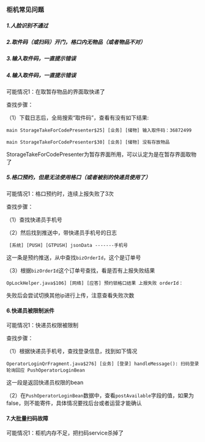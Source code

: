 ### 柜机常见问题

##### 1.人脸识别不通过

##### 2.取件码（或扫码）开门，格口内无物品（或者物品不对）

##### 3.输入取件码，一直提示错误

##### 

##### 4.输入取件码，一直提示错误

可能情况1：在取暂存物品的界面取快递了

查找步骤：

（1）下载日志后，全局搜索“取件码”，查看有没有如下结果:

`main StorageTakeForCodePresenter$25] [业务] [储物] 输入取件码：36872499`

`main StorageTakeForCodePresenter$30] [业务] [储物] 没有存放物品`

StorageTakeForCodePresenter为暂存界面所用，可以认定为是在暂存界面取物了

##### 5.格口预约，但是无法使用格口（或者被别的快递员使用了）

可能情况1：格口预约时，连续上报失败了3次

查找步骤：

（1）查找快递员手机号

（2）然后找到推送中，带快递员手机号的日志

` [系统] [PUSH] [GTPUSH] jsonData -------手机号`

这一条是预约推送，从中查找`bizOrderId`，这个是订单号

（3）根据`bizOrderId`这个订单号查找，看是否有上报失败结果

`OpLockHelper.java$106] [网络] [应答] 预约锁格口结果 上报失败 orderId：`

 失败后会尝试切换其他ip进行上传，注意查看失败次数



#### 6.快递员被限制派件

可能情况1：快递员权限被限制

查找步骤：

（1）根据快递员手机号，查找登录信息，找到如下情况

`OperatorLoginQrFragment.java$276] [业务] [登录] handleMessage(): 扫码登录轮询回应 PushOperatorLoginBean`

这一段是返回快递员权限的bean

（2）在`PushOperatorLoginBean`数据中，查看`postAvailable`字段的值，如果为false，则不能寄件，具体情况要找后台或者运营才能确认



#### 7.大批量扫码故障

可能情况1：柜机内存不足，把扫码service杀掉了